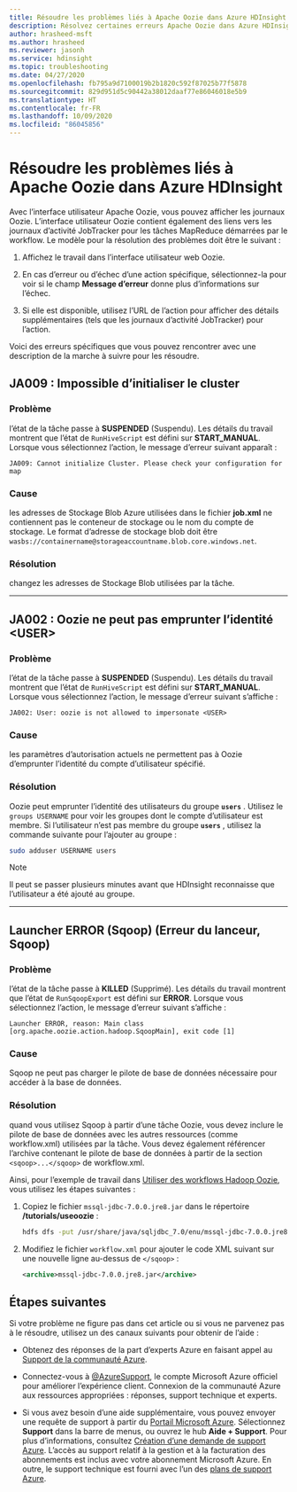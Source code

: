 ```yaml
---
title: Résoudre les problèmes liés à Apache Oozie dans Azure HDInsight
description: Résolvez certaines erreurs Apache Oozie dans Azure HDInsight.
author: hrasheed-msft
ms.author: hrasheed
ms.reviewer: jasonh
ms.service: hdinsight
ms.topic: troubleshooting
ms.date: 04/27/2020
ms.openlocfilehash: fb795a9d7100019b2b1820c592f87025b77f5878
ms.sourcegitcommit: 829d951d5c90442a38012daaf77e86046018e5b9
ms.translationtype: HT
ms.contentlocale: fr-FR
ms.lasthandoff: 10/09/2020
ms.locfileid: "86045856"
---
```

# <a name="troubleshoot-apache-oozie-in-azure-hdinsight"></a>Résoudre les problèmes liés à Apache Oozie dans Azure HDInsight

Avec l’interface utilisateur Apache Oozie, vous pouvez afficher les journaux Oozie. L’interface utilisateur Oozie contient également des liens vers les journaux d’activité JobTracker pour les tâches MapReduce démarrées par le workflow. Le modèle pour la résolution des problèmes doit être le suivant :

1. Affichez le travail dans l’interface utilisateur web Oozie.

2. En cas d’erreur ou d’échec d’une action spécifique, sélectionnez-la pour voir si le champ **Message d’erreur** donne plus d’informations sur l’échec.

3. Si elle est disponible, utilisez l’URL de l’action pour afficher des détails supplémentaires (tels que les journaux d’activité JobTracker) pour l’action.

Voici des erreurs spécifiques que vous pouvez rencontrer avec une description de la marche à suivre pour les résoudre.

## <a name="ja009-cant-initialize-cluster"></a>JA009 : Impossible d’initialiser le cluster

### <a name="issue"></a>Problème

l’état de la tâche passe à **SUSPENDED** (Suspendu). Les détails du travail montrent que l’état de `RunHiveScript` est défini sur **START_MANUAL**. Lorsque vous sélectionnez l’action, le message d’erreur suivant apparaît :

```output
JA009: Cannot initialize Cluster. Please check your configuration for map
```

### <a name="cause"></a>Cause

les adresses de Stockage Blob Azure utilisées dans le fichier **job.xml** ne contiennent pas le conteneur de stockage ou le nom du compte de stockage. Le format d’adresse de stockage blob doit être `wasbs://containername@storageaccountname.blob.core.windows.net`.

### <a name="resolution"></a>Résolution

changez les adresses de Stockage Blob utilisées par la tâche.

---

## <a name="ja002-oozie-isnt-allowed-to-impersonate-ltusergt"></a>JA002 : Oozie ne peut pas emprunter l’identité &lt;USER&gt;

### <a name="issue"></a>Problème

l’état de la tâche passe à **SUSPENDED** (Suspendu). Les détails du travail montrent que l’état de `RunHiveScript` est défini sur **START_MANUAL**. Lorsque vous sélectionnez l’action, le message d’erreur suivant s’affiche :

```output
JA002: User: oozie is not allowed to impersonate <USER>
```

### <a name="cause"></a>Cause

les paramètres d’autorisation actuels ne permettent pas à Oozie d’emprunter l’identité du compte d’utilisateur spécifié.

### <a name="resolution"></a>Résolution

Oozie peut emprunter l’identité des utilisateurs du groupe **`users`** . Utilisez le `groups USERNAME` pour voir les groupes dont le compte d’utilisateur est membre. Si l’utilisateur n’est pas membre du groupe **`users`** , utilisez la commande suivante pour l’ajouter au groupe :

```bash
sudo adduser USERNAME users
```

> [!NOTE]  
> Il peut se passer plusieurs minutes avant que HDInsight reconnaisse que l’utilisateur a été ajouté au groupe.

---

## <a name="launcher-error-sqoop"></a>Launcher ERROR (Sqoop) (Erreur du lanceur, Sqoop)

### <a name="issue"></a>Problème

l’état de la tâche passe à **KILLED** (Supprimé). Les détails du travail montrent que l’état de `RunSqoopExport` est défini sur **ERROR**. Lorsque vous sélectionnez l’action, le message d’erreur suivant s’affiche :

```output
Launcher ERROR, reason: Main class [org.apache.oozie.action.hadoop.SqoopMain], exit code [1]
```

### <a name="cause"></a>Cause

Sqoop ne peut pas charger le pilote de base de données nécessaire pour accéder à la base de données.

### <a name="resolution"></a>Résolution

quand vous utilisez Sqoop à partir d’une tâche Oozie, vous devez inclure le pilote de base de données avec les autres ressources (comme workflow.xml) utilisées par la tâche. Vous devez également référencer l’archive contenant le pilote de base de données à partir de la section `<sqoop>...</sqoop>` de workflow.xml.

Ainsi, pour l’exemple de travail dans [Utiliser des workflows Hadoop Oozie](hdinsight-use-oozie-linux-mac.md), vous utilisez les étapes suivantes :

1. Copiez le fichier `mssql-jdbc-7.0.0.jre8.jar` dans le répertoire **/tutorials/useoozie** :

    ```bash
    hdfs dfs -put /usr/share/java/sqljdbc_7.0/enu/mssql-jdbc-7.0.0.jre8.jar /tutorials/useoozie/mssql-jdbc-7.0.0.jre8.jar
    ```

2. Modifiez le fichier `workflow.xml` pour ajouter le code XML suivant sur une nouvelle ligne au-dessus de `</sqoop>` :

    ```xml
    <archive>mssql-jdbc-7.0.0.jre8.jar</archive>
    ```

## <a name="next-steps"></a>Étapes suivantes

Si votre problème ne figure pas dans cet article ou si vous ne parvenez pas à le résoudre, utilisez un des canaux suivants pour obtenir de l’aide :

* Obtenez des réponses de la part d’experts Azure en faisant appel au [Support de la communauté Azure](https://azure.microsoft.com/support/community/).

* Connectez-vous à [@AzureSupport](https://twitter.com/azuresupport), le compte Microsoft Azure officiel pour améliorer l’expérience client. Connexion de la communauté Azure aux ressources appropriées : réponses, support technique et experts.

* Si vous avez besoin d’une aide supplémentaire, vous pouvez envoyer une requête de support à partir du [Portail Microsoft Azure](https://portal.azure.com/?#blade/Microsoft_Azure_Support/HelpAndSupportBlade/). Sélectionnez **Support** dans la barre de menus, ou ouvrez le hub **Aide + Support**. Pour plus d’informations, consultez [Création d’une demande de support Azure](https://docs.microsoft.com/azure/azure-supportability/how-to-create-azure-support-request). L’accès au support relatif à la gestion et à la facturation des abonnements est inclus avec votre abonnement Microsoft Azure. En outre, le support technique est fourni avec l’un des [plans de support Azure](https://azure.microsoft.com/support/plans/).
